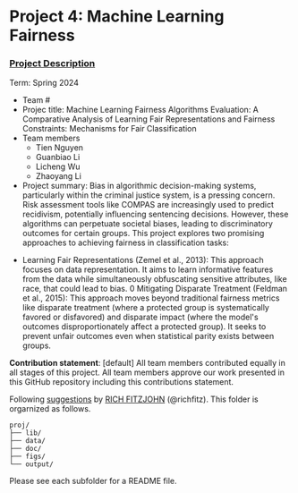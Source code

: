 # Project 4: Machine Learning Fairness

### [Project Description](doc/project4_desc.md)

Term: Spring 2024

+ Team #
+ Projec title: Machine Learning Fairness Algorithms Evaluation: A Comparative Analysis of Learning Fair Representations and Fairness Constraints: Mechanisms for Fair Classification
+ Team members
	+ Tien Nguyen
	+ Guanbiao Li
	+ Licheng Wu
	+ Zhaoyang Li
+ Project summary: Bias in algorithmic decision-making systems, particularly within the criminal justice system, is a pressing concern. Risk assessment tools like COMPAS are increasingly used to predict recidivism, potentially influencing sentencing decisions. However, these algorithms can perpetuate societal biases, leading to discriminatory outcomes for certain groups. This project explores two promising approaches to achieving fairness in classification tasks:
- Learning Fair Representations (Zemel et al., 2013): This approach focuses on data representation. It aims to learn informative features from the data while simultaneously obfuscating sensitive attributes, like race, that could lead to bias.
0 Mitigating Disparate Treatment (Feldman et al., 2015): This approach moves beyond traditional fairness metrics like disparate treatment (where a protected group is systematically favored or disfavored) and disparate impact (where the model's outcomes disproportionately affect a protected group). It seeks to prevent unfair outcomes even when statistical parity exists between groups.
	
**Contribution statement**: [default] All team members contributed equally in all stages of this project. All team members approve our work presented in this GitHub repository including this contributions statement. 

Following [suggestions](http://nicercode.github.io/blog/2013-04-05-projects/) by [RICH FITZJOHN](http://nicercode.github.io/about/#Team) (@richfitz). This folder is orgarnized as follows.

```
proj/
├── lib/
├── data/
├── doc/
├── figs/
└── output/
```

Please see each subfolder for a README file.
